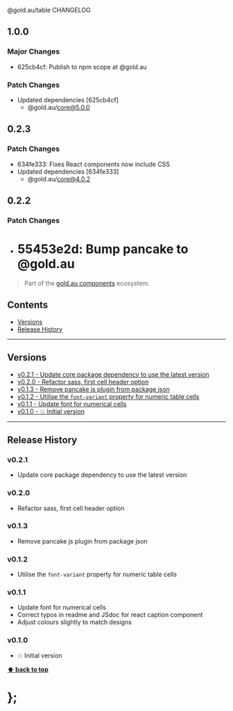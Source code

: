 @gold.au/table CHANGELOG

## 1.0.0

### Major Changes

- 625cb4cf: Publish to npm scope at @gold.au

### Patch Changes

- Updated dependencies [625cb4cf]
  - @gold.au/core@5.0.0

## 0.2.3

### Patch Changes

- 634fe333: Fixes React components now include CSS
- Updated dependencies [634fe333]
  - @gold.au/core@4.0.2

## 0.2.2

### Patch Changes

- # 55453e2d: Bump pancake to @gold.au

> Part of the [gold.au components](https://github.com/designsystemau/gold-design-system/) ecosystem.

## Contents

- [Versions](#install)
- [Release History](#release-history)

---

## Versions

- [v0.2.1 - Update core package dependency to use the latest version](#v021)
- [v0.2.0 - Refactor sass, first cell header option](#v020)
- [v0.1.3 - Remove pancake js plugin from package json](#v013)
- [v0.1.2 - Utilise the `font-variant` property for numeric table cells](#v012)
- [v0.1.1 - Update font for numerical cells](#v011)
- [v0.1.0 - 💥 Initial version](#v010)

---

## Release History

### v0.2.1

- Update core package dependency to use the latest version

### v0.2.0

- Refactor sass, first cell header option

### v0.1.3

- Remove pancake js plugin from package json

### v0.1.2

- Utilise the `font-variant` property for numeric table cells

### v0.1.1

- Update font for numerical cells
- Correct typos in readme and JSdoc for react caption component
- Adjust colours slightly to match designs

### v0.1.0

- 💥 Initial version

**[⬆ back to top](#contents)**

# };

